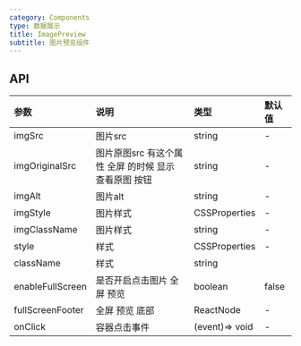 ```yaml
---
category: Components
type: 数据展示
title: ImagePreview
subtitle: 图片预览组件
---
```


## API

| 参数             | 说明                                                  | 类型           | 默认值 |
| :--------------- | :---------------------------------------------------- | :------------- | :----- |
| imgSrc           | 图片src                                               | string         | -      |
| imgOriginalSrc   | 图片原图src 有这个属性 全屏 的时候 显示 查看原图 按钮 | string         | -      |
| imgAlt           | 图片alt                                               | string         | -      |
| imgStyle         | 图片样式                                              | CSSProperties  | -      |
| imgClassName     | 图片样式                                              | string         | -      |
| style            | 样式                                                  | CSSProperties  | -      |
| className        | 样式                                                  | string         |        |
| enableFullScreen | 是否开启点击图片 全屏 预览                            | boolean        | false  |
| fullScreenFooter | 全屏 预览 底部                                        | ReactNode      | -      |
| onClick          | 容器点击事件                                          | (event)=> void | -      |
